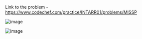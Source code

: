 Link to the problem - https://www.codechef.com/practice/INTARR01/problems/MISSP



![image](https://github.com/Haleshot/Competitive-Programming/assets/57552973/d836903d-e9ac-46a4-9efd-a9b256187780)



![image](https://github.com/Haleshot/Competitive-Programming/assets/57552973/27b1b29e-e79c-42b6-8bd6-894fe119ffe1)
